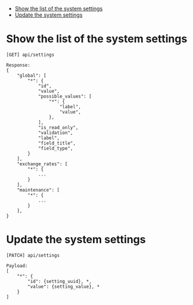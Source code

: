 * [Show the list of the system settings](#show-the-list-of-the-system-settings)
* [Update the system settings](#update-the-system-settings)

# Show the list of the system settings

    [GET] api/settings

    Response:
    {
        "global": [
            "*": {
                "id",
                "value",
                "possible_values": [
                    "*": {
                        "label",
                        "value",
                    },
                ],
                "is_read_only",
                "validation",
                "label",
                "field_title",
                "field_type",
            }
        ],
        "exchange_rates": [
            "*": {
                ...
            }
        ],
        "maintenance": [
            "*": {
                ...
            }
        ],
    }

# Update the system settings

    [PATCH] api/settings

    Payload:
    [
        "*": {
            "id": {setting_uuid}, *,
            "value": {setting_value}, *
        }
    ]

